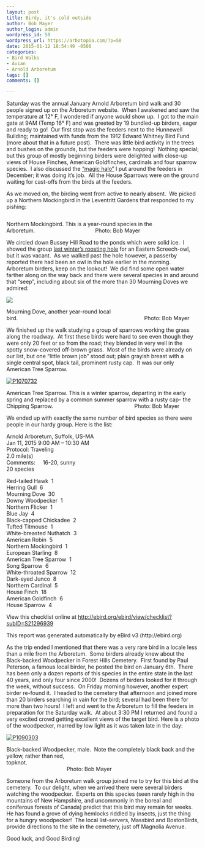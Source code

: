 ```yaml
---
layout: post
title: Birdy, it's cold outside
author: Bob Mayer
author_login: admin
wordpress_id: 50
wordpress_url: https://arbotopia.com/?p=50
date: 2015-01-12 18:54:49 -0500
categories:
- Bird Walks
- Avian
- Arnold Arboretum
tags: []
comments: []

---
```

<p>Saturday was the annual January Arnold Arboretum bird walk and 30 people signed up on the Arboretum website.  When I awakened and saw the temperature at 12° F, I wondered if anyone would show up.  I got to the main gate at 9AM (Temp 16° F) and was greeted by 19 bundled-up birders, eager and ready to go!  Our first stop was the feeders next to the Hunnewell Building; maintained with funds from the 1912 Edward Whitney Bird Fund (more about that in a future post).  There was little bird activity in the trees and bushes on the grounds, but the feeders were hopping!  Nothing special; but this group of mostly beginning birders were delighted with close-up views of House Finches, American Goldfinches, cardinals and four sparrow species.  I also discussed the <a href="http://www.arbotopia.com/?s=what+about+bird+feeders">“magic halo”</a> I put around the feeders in December; it was doing it’s job.  All the House Sparrows were on the ground waiting for cast-offs from the birds at the feeders.</p>

<p>As we moved on, the birding went from active to nearly absent.  We picked up a Northern Mockingbird in the Leventritt Gardens that responded to my pishing:</p>

<p><!-- wp:image {"id":296} --></p>
<img src="/images/2018/11/P1080186.jpg" alt="" class="wp-image-296"/>

<p>Northern Mockingbird. This is a year-round species in the Arboretum.                                        Photo: Bob Mayer</p>

<p>We circled down Bussey Hill Road to the ponds which were solid ice.  I showed the group <a href="http://www.arbotopia.com/2014/02/">last winter’s roosting hole</a> for an Eastern Screech-owl, but it was vacant.  As we walked past the hole however, a passerby reported there had been an owl in the hole earlier in the morning.  Arboretum birders, keep on the lookout!  We did find some open water farther along on the way back and there were several species in and around that “seep”, including about six of the more than 30 Mourning Doves we admired:</p>

![](/images/P1030635.jpg)

<p>Mourning Dove, another year-round local bird.                                                                                    Photo: Bob Mayer</p>

<p>We finished up the walk studying a group of sparrows working the grass along the roadway.  At first these birds were hard to see even though they were only 20 feet or so from the road; they blended in very well in the spotty snow-covered off-brown grass.  Most of the birds were already on our list, but one “little brown job” stood out; plain grayish breast with a single central spot, black tail, prominent rusty cap.  It was our only American Tree Sparrow.</p>

<p><!-- wp:image {"id":983,"linkDestination":"custom"} --></p>
<a href="/images/2015/01/P1070732.jpg"><img src="/images/2015/01/P1070732.jpg" alt="P1070732" class="wp-image-983"/></a>

<p>American Tree Sparrow. This is a winter sparrow, departing in the early spring and replaced by a common summer sparrow with a rusty cap- the Chipping Sparrow.                                                      Photo: Bob Mayer</p>

<p>We ended up with exactly the same number of bird species as there were people in our hardy group. Here is the list:</p>

<p>Arnold Arboretum, Suffolk, US-MA<br>Jan 11, 2015 9:00 AM – 10:30 AM<br>Protocol: Traveling<br>2.0 mile(s)<br>Comments:     16-20, sunny<br>20 species</p>

<p>Red-tailed Hawk  1<br>Herring Gull  6<br>Mourning Dove  30<br>Downy Woodpecker  1<br>Northern Flicker  1<br>Blue Jay  4<br>Black-capped Chickadee  2<br>Tufted Titmouse  1<br>White-breasted Nuthatch  3<br>American Robin  5<br>Northern Mockingbird  1<br>European Starling  8<br>American Tree Sparrow  1<br>Song Sparrow  6<br>White-throated Sparrow  12<br>Dark-eyed Junco  8<br>Northern Cardinal  5<br>House Finch  18<br>American Goldfinch  6<br>House Sparrow  4</p>

<p>View this checklist online at <a href="http://ebird.org/ebird/view/checklist?subID=S21296939">http://ebird.org/ebird/view/checklist?subID=S21296939</a></p>

<p>This report was generated automatically by eBird v3 (http://ebird.org)</p>

<p>As the trip ended I mentioned that there was a very rare bird in a locale less than a mile from the Arboretum.  Some birders already knew about the Black-backed Woodpecker in Forest Hills Cemetery.  First found by Paul Peterson, a famous local birder, he posted the bird on January 6th.  There has been only a dozen reports of this species in the entire state in the last 40 years, and only four since 2000!  Dozens of birders looked for it through the week, without success.  On Friday morning however, another expert birder re-found it.  I headed to the cemetery that afternoon and joined more than 20 birders searching in vain for the bird; several had been there for more than two hours!  I left and went to the Arboretum to fill the feeders in preparation for the Saturday walk.  At about 3:30 PM I returned and found a very excited crowd getting excellent views of the target bird. Here is a photo of the woodpecker, marred by low light as it was taken late in the day:</p>

<p><!-- wp:image {"id":985,"linkDestination":"custom"} --></p>
<a href="/images/2015/01/P1090303.jpg"><img src="/images/2015/01/P1090303.jpg" alt="P1090303" class="wp-image-985"/></a>

<p>Black-backed Woodpecker, male.  Note the completely black back and the yellow, rather than red, topknot.                                                                                                                                                          Photo: Bob Mayer</p>

<p>Someone from the Arboretum walk group joined me to try for this bird at the cemetery.  To our delight, when we arrived there were several birders watching the woodpecker.  Experts on this species (seen rarely high in the mountains of New Hampshire, and uncommonly in the boreal and coniferous forests of Canada) predict that this bird may remain for weeks.<br>He has found a grove of dying hemlocks riddled by insects, just the thing for a hungry woodpecker!  The local list-servers, Massbird and BostonBirds, provide directions to the site in the cemetery, just off Magnolia Avenue.</p>

<p>Good luck, and Good Birding!<br></p>